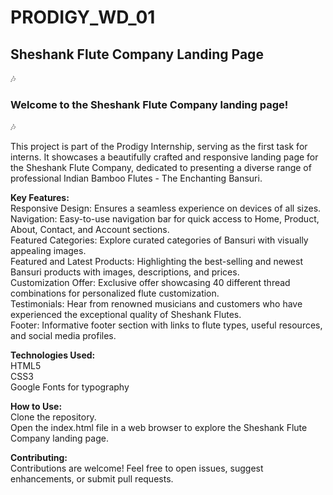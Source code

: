 # PRODIGY_WD_01

<h2>Sheshank Flute Company Landing Page</h2>

🎶 <h3>Welcome to the Sheshank Flute Company landing page!</h3> 🎶

This project is part of the Prodigy Internship, serving as the first task for interns. It showcases a beautifully crafted and responsive landing page for the Sheshank Flute Company, dedicated to presenting a diverse range of professional Indian Bamboo Flutes - The Enchanting Bansuri.

<b>Key Features:</b><br />
Responsive Design: Ensures a seamless experience on devices of all sizes.<br />
Navigation: Easy-to-use navigation bar for quick access to Home, Product, About, Contact, and Account sections.<br />
Featured Categories: Explore curated categories of Bansuri with visually appealing images.<br />
Featured and Latest Products: Highlighting the best-selling and newest Bansuri products with images, descriptions, and prices.<br />
Customization Offer: Exclusive offer showcasing 40 different thread combinations for personalized flute customization.<br />
Testimonials: Hear from renowned musicians and customers who have experienced the exceptional quality of Sheshank Flutes.<br />
Footer: Informative footer section with links to flute types, useful resources, and social media profiles.<br />

<b>Technologies Used:</b><br />
HTML5<br />
CSS3<br />
Google Fonts for typography<br />

<b>How to Use:</b><br />
Clone the repository.<br />
Open the index.html file in a web browser to explore the Sheshank Flute Company landing page.

<b>Contributing:</b><br />
Contributions are welcome! Feel free to open issues, suggest enhancements, or submit pull requests.
